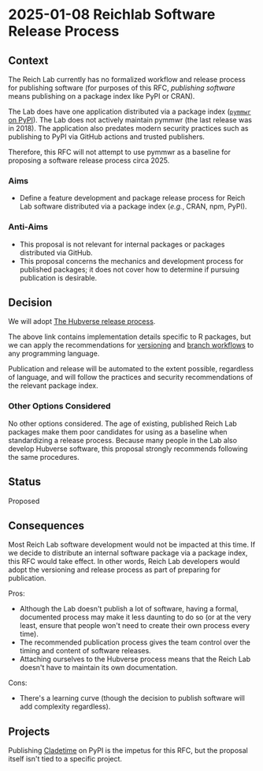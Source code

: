 # 2025-01-08 Reichlab Software Release Process

## Context

The Reich Lab currently has no formalized workflow and release process for
publishing software (for purposes of this RFC, _publishing software_ means
publishing on a package index like PyPI or CRAN).

The Lab does have one application distributed via a package index
([`pymmwr` on PyPI](https://pypi.org/project/pymmwr/)). The Lab does not
actively maintain pymmwr (the last release was in 2018). The application also
predates modern security practices such as publishing to PyPI via GitHub actions
and trusted publishers.

Therefore, this RFC will not attempt to use pymmwr as a
baseline for proposing a software release process circa 2025.

### Aims

- Define a feature development and package release process for Reich Lab
software distributed via a package index (_e.g._, CRAN, npm, PyPI).

### Anti-Aims

- This proposal is not relevant for internal packages or packages distributed
 via GitHub.
- This proposal concerns the mechanics and development process for published
packages; it does not cover how to determine if pursuing publication is
desirable.

## Decision

We will adopt [The Hubverse release process](https://hubverse-org.github.io/hubDevs/articles/release-process.html).

The above link contains implementation details specific to R packages, but
we can apply the recommendations for
[versioning](https://hubverse-org.github.io/hubDevs/articles/release-process.html#versioning)
and
[branch workflows](https://hubverse-org.github.io/hubDevs/articles/release-process.html#after)
to any programming language.

Publication and release will be automated to the extent possible, regardless of
language, and will follow the practices and security recommendations of the
relevant package index.

### Other Options Considered

No other options considered. The age of existing, published Reich Lab packages
make them poor candidates for using as a baseline when standardizing a release
process. Because many people in the Lab also develop Hubverse software, this
proposal strongly recommends following the same procedures.

## Status

Proposed

## Consequences

Most Reich Lab software development would not be impacted at this time. If we
decide to distribute an internal software package via a package index, this RFC
would take effect. In other words, Reich Lab developers would adopt the
versioning and release process as part of preparing for publication.

Pros:

- Although the Lab doesn't publish a lot of software, having a formal,
documented process may make it less daunting to do so (or at the very least,
ensure that people won't need to create their own process every time).
- The recommended publication process gives the team control over the timing
and content of software releases.
- Attaching ourselves to the Hubverse process means that the Reich Lab doesn't
have to maintain its own documentation.

Cons:

- There's a learning curve (though the decision to publish software will add
complexity regardless).

## Projects

Publishing [Cladetime](../project-posters/cladetime.md) on PyPI is the impetus
for this RFC, but the proposal itself isn't tied to a specific project.
